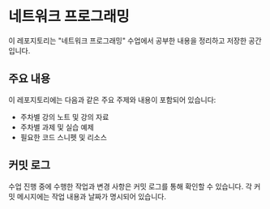 # 네트워크 프로그래밍 

이 레포지토리는 "네트워크 프로그래밍" 수업에서 공부한 내용을 정리하고 저장한 공간입니다.

## 주요 내용

이 레포지토리에는 다음과 같은 주요 주제와 내용이 포함되어 있습니다:

- 주차별 강의 노트 및 강의 자료
- 주차별 과제 및 실습 예제
- 필요한 코드 스니펫 및 리소스

## 커밋 로그

수업 진행 중에 수행한 작업과 변경 사항은 커밋 로그를 통해 확인할 수 있습니다. 각 커밋 메시지에는 작업 내용과 날짜가 명시되어 있습니다.
